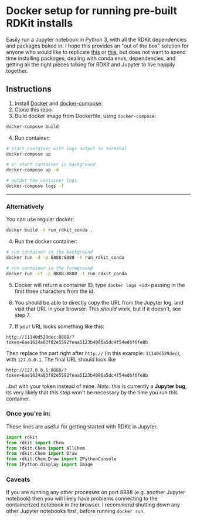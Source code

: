 # Docker setup for running pre-built RDKit installs

Easily run a Jupyter notebook in Python 3, with all the RDKit dependencies and packages baked in. I hope this provides an "out of the box" solution for anyone who would like to replicate  [this](http://asteeves.github.io/blog/2015/01/12/molecules-in-rdkit/) or [this](https://github.com/rdkit/UGM_2016/blob/master/Notebooks/Brief%20Introduction.ipynb), but does not want to spend time installing packages, dealing with conda envs, dependencies, and getting all the right pieces talking for RDKit and Jupyter to live happily together.

## Instructions

1. Install [Docker](https://www.docker.com/community-edition) and [docker-compose](https://docs.docker.com/compose/install/).
2. Clone this repo.
3. Build docker image from Dockerfile, using `docker-compose`:


```bash
docker-compose build
```
4. Run container: 

```bash
# start container with logs output to terminal
docker-compose up

# or start container in background
docker-compose up -d

# output the container logs
docker-compose logs -f
```
-----

### Alternatively 

You can use regular docker:

```bash
docker build -t run_rdkit_conda .
```


4. Run the docker container:

```bash
# run container in the background
docker run -d -p 8888:8888 -t run_rdkit_conda 

# run container in the foreground
docker run -it -p 8888:8888 -t run_rdkit_conda
```

5. Docker will return a container ID, type `docker logs <id>` passing in the first three characters from the id.

6. You should be able to directly copy the URL from the Jupyter log, and visit that URL in your browser. This _should_ work, but if it doesn't, see step 7.  

7. If your URL looks something like this:

```
http://11140d529dec:8888/?token=6ae1624a03f82e5592feaa5123b4086a5dc4f54ed6f6fe8b
```

Then replace the part right after `http://` (in this example: `11140d529dec`), with `127.0.0.1`. The final URL should look like

```
http://127.0.0.1:8888/?token=6ae1624a03f82e5592feaa5123b4086a5dc4f54ed6f6fe8b
```

..but with your token instead of mine. _Note:_ this is currently a **Jupyter bug**, its very likely that this step won't be necessary by the time you run this container.

### Once you're in:

These lines are useful for getting started with RDKit in Jupyter. 

```python
import rdkit
from rdkit import Chem
from rdkit.Chem import AllChem
from rdkit.Chem import Draw
from rdkit.Chem.Draw import IPythonConsole
from IPython.display import Image
```

### Caveats
If you are running any other processes on port 8888 (e.g. another Jupyter notebook) then you will likely have problems connecting to the containerized notebook in the browser. I recommend shutting down any other Jupyter notebooks first, before running `docker run`.

